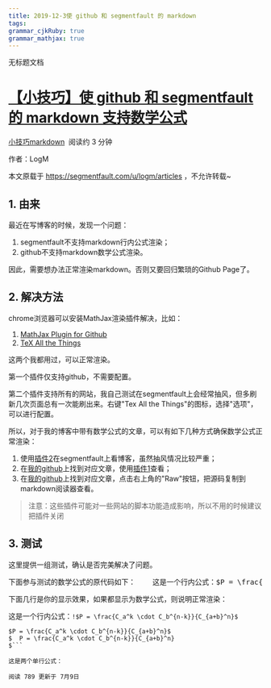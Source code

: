 ```yaml
---
title: 2019-12-3使 github 和 segmentfault 的 markdown 
tags: 
grammar_cjkRuby: true
grammar_mathjax: true
---
```



无标题文档

# [【小技巧】使 github 和 segmentfault 的 markdown 支持数学公式](https://segmentfault.com/a/1190000019359797)

[小技巧](https://segmentfault.com/t/%E5%B0%8F%E6%8A%80%E5%B7%A7)[markdown](https://segmentfault.com/t/markdown)  阅读约 3 分钟

作者：LogM

本文原载于 <https://segmentfault.com/u/logm/articles> ，不允许转载~

## 1\. 由来

最近在写博客的时候，发现一个问题：

1.  segmentfault不支持markdown行内公式渲染；
2.  github不支持markdown数学公式渲染。

因此，需要想办法正常渲染markdown。否则又要回归繁琐的Github Page了。

## 2\. 解决方法

chrome浏览器可以安装MathJax渲染插件解决，比如：

1.  [MathJax Plugin for Github](https://github.com/orsharir/github-mathjax)
2.  [TeX All the Things](https://github.com/emichael/texthings)

这两个我都用过，可以正常渲染。

第一个插件仅支持github，不需要配置。

第二个插件支持所有的网站，我自己测试在segmentfault上会经常抽风，但多刷新几次页面总有一次能刷出来。右键"Tex All the Things"的图标，选择"选项"，可以进行配置。

所以，对于我的博客中带有数学公式的文章，可以有如下几种方式确保数学公式正常渲染：

1.  使用[插件2](https://github.com/emichael/texthings)在segmentfault上看博客，虽然抽风情况比较严重；
2.  在[我的github](https://github.com/imLogM/notes)上找到对应文章，使用[插件1](https://github.com/orsharir/github-mathjax)查看；
3.  在[我的github](https://github.com/imLogM/notes)上找到对应文章，点击右上角的"Raw"按钮，把源码复制到markdown阅读器查看。

> 注意：这些插件可能对一些网站的脚本功能造成影响，所以不用的时候建议把插件关闭

## 3\. 测试

这里提供一组测试，确认是否完美解决了问题。

<pre>下面参与测试的数学公式的原代码如下：    这是一个行内公式：$P = \frac{C_a^k \cdot C_b^{n-k}}{C_{a+b}^n}$    这是两个单行公式：  $P = \frac{C_a^k \cdot C_b^{n-k}}{C_{a+b}^n}$    $  P = \frac{C_a^k \cdot C_b^{n-k}}{C_{a+b}^n}  $</pre>

下面几行是你的显示效果，如果都显示为数学公式，则说明正常渲染：

这是一个行内公式：`!$P = \frac{C_a^k \cdot C_b^{n-k}}{C_{a+b}^n}$`
```mathjax!
$P = \frac{C_a^k \cdot C_b^{n-k}}{C_{a+b}^n}$    
$  P = \frac{C_a^k \cdot C_b^{n-k}}{C_{a+b}^n}  
$```

这是两个单行公式：

阅读 789 更新于 7月9日